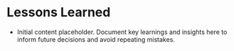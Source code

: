 # Lessons Learned

*   Initial content placeholder. Document key learnings and insights here to inform future decisions and avoid repeating mistakes.
